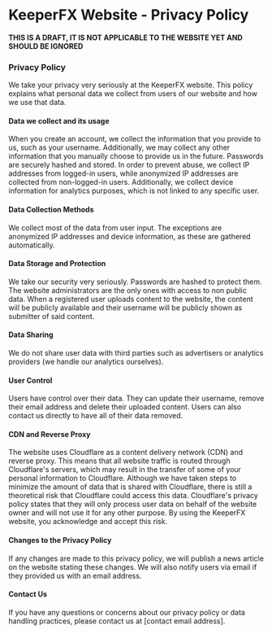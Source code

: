 KeeperFX Website - Privacy Policy
=================================

**THIS IS A DRAFT, IT IS NOT APPLICABLE TO THE WEBSITE YET AND SHOULD BE IGNORED**



### Privacy Policy

We take your privacy very seriously at the KeeperFX website. This policy explains what personal data we collect from users of our website and how we use that data.

#### Data we collect and its usage

When you create an account, we collect the information that you provide to us, such as your username. Additionally, we may collect any other information that you manually choose to provide us in the future. Passwords are securely hashed and stored. In order to prevent abuse, we collect IP addresses from logged-in users, while anonymized IP addresses are collected from non-logged-in users. Additionally, we collect device information for analytics purposes, which is not linked to any specific user.

#### Data Collection Methods

We collect most of the data from user input. The exceptions are anonymized IP addresses and device information, as these are gathered automatically.

#### Data Storage and Protection

We take our security very seriously. Passwords are hashed to protect them. The website administrators are the only ones with access to non public data. When a registered user uploads content to the website, the content will be publicly available and their username will be publicly shown as submitter of said content.

#### Data Sharing

We do not share user data with third parties such as advertisers or analytics providers (we handle our analytics ourselves).

#### User Control

Users have control over their data. They can update their username, remove their email address and delete their uploaded content. Users can also contact us directly to have all of their data removed.

#### CDN and Reverse Proxy

The website uses Cloudflare as a content delivery network (CDN) and reverse proxy. This means that all website traffic is routed through Cloudflare's servers, which may result in the transfer of some of your personal information to Cloudflare. Although we have taken steps to minimize the amount of data that is shared with Cloudflare, there is still a theoretical risk that Cloudflare could access this data. Cloudflare's privacy policy states that they will only process user data on behalf of the website owner and will not use it for any other purpose. By using the KeeperFX website, you acknowledge and accept this risk.

#### Changes to the Privacy Policy

If any changes are made to this privacy policy, we will publish a news article on the website stating these changes. We will also notify users via email if they provided us with an email address. 

#### Contact Us

If you have any questions or concerns about our privacy policy or data handling practices, please contact us at [contact email address].
